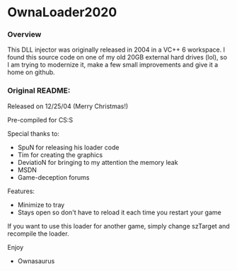 # OwnaLoader2020


### Overview

This DLL injector was originally released in 2004 in a VC++ 6 workspace. I found this source code on one of my old 20GB external hard drives (lol), so I am trying to modernize it, make a few small improvements and give it a home on github.

### Original README:
Released on 12/25/04 (Merry Christmas!)

Pre-compiled for CS:S

Special thanks to:
- SpuN for releasing his loader code
- Tim for creating the graphics
- DeviatioN for bringing to my attention the memory leak
- MSDN
- Game-deception forums

Features:
- Minimize to tray
- Stays open so don't have to reload it each time you restart your game

If you want to use this loader for another game, simply change szTarget and recompile the loader.

Enjoy
- Ownasaurus
